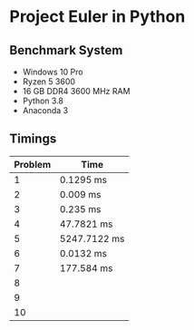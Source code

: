 # Project Euler in Python

## Benchmark System
- Windows 10 Pro
- Ryzen 5 3600
- 16 GB DDR4 3600 MHz RAM
- Python 3.8
- Anaconda 3

## Timings
Problem | Time
--- | ---
1 | 0.1295 ms
2 | 0.009 ms
3 | 0.235 ms
4 | 47.7821 ms
5 | 5247.7122 ms
6 | 0.0132 ms
7 | 177.584 ms
8 |
9 |
10 |
  
